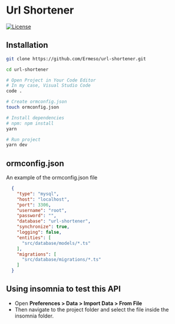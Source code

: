 # Url Shortener

[![License](https://img.shields.io/github/license/ermesonsampaio/url-shortener?style=for-the-badge)](https://github.com/ermesonsampaio/url-shortener/blob/main/LICENSE)

## Installation

```bash
git clone https://github.com/Ermeso/url-shortener.git

cd url-shortener

# Open Project in Your Code Editor
# In my case, Visual Studio Code
code .

# Create ormconfig.json
touch ormconfig.json

# Install dependencies
# npm: npm install
yarn

# Run project
yarn dev
```

## ormconfig.json

An example of the ormconfig.json file

```json
  {
    "type": "mysql",
    "host": "localhost",
    "port": 3306,
    "username": "root",
    "password": "",
    "database": "url-shortener",
    "synchronize": true,
    "logging": false,
    "entities": [
      "src/database/models/*.ts"
    ],
    "migrations": [
      "src/database/migrations/*.ts"
    ]
  }
```

## Using insomnia to test this API

- Open **Preferences > Data > Import Data > From File**
- Then navigate to the project folder and select the file inside the insomnia folder.
